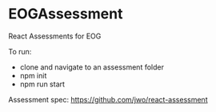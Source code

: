 # EOGAssessment
React Assessments for EOG

To run:
 * clone and navigate to an assessment folder
 * npm init
 * npm run start

Assessment spec:
https://github.com/jwo/react-assessment
